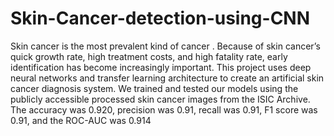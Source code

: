 # Skin-Cancer-detection-using-CNN

Skin cancer is the most prevalent kind of cancer
. Because of skin cancer’s quick growth rate, high treatment
costs, and high fatality rate, early identification has become
increasingly important. This project uses deep neural networks
and transfer learning architecture to create an artificial skin
cancer diagnosis system. We trained and tested our models using
the publicly accessible processed skin cancer images from the
ISIC Archive. The accuracy was 0.920, precision was 0.91, recall
was 0.91, F1 score was 0.91, and the ROC-AUC was 0.914
